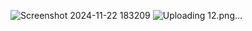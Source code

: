![Screenshot 2024-11-22 183209](https://github.com/user-attachments/assets/04c4886f-de1f-4e87-9109-e024e37b37bc)
![Uploading 12.png…]()

